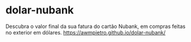 # dolar-nubank
Descubra o valor final da sua fatura do cartão Nubank, em compras feitas no exterior em dólares.
https://awmpietro.github.io/dolar-nubank/
